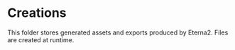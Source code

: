 # Creations

This folder stores generated assets and exports produced by Eterna2. Files are created at runtime.
